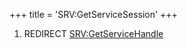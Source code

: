 +++
title = 'SRV:GetServiceSession'
+++

1.  REDIRECT [SRV:GetServiceHandle](SRV:GetServiceHandle "wikilink")

